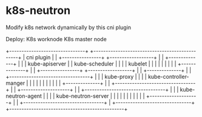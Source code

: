 # k8s-neutron
Modify k8s network dynamically by this cni plugin

Deploy:
            K8s worknode                             K8s master node

+-------------------------------+   +-----------------------------------------------+
|                   cni plugin  |   |      +----------------+ +------------------+  |
|     +--------------+          |   |      | kube-apiserver | |  kube-scheduler  |  |
|     |  kubelet     |          |   |      |                | |                  |  |
|     +--------------+          |   |      +----------------+ +------------------+  |
|     +--------------+          |   |      +---------------------------------+      |
|     | kube-proxy   |          |   |      |  kube-controller-manger         |      |
|     |              |          |   |      |                                 |      |
|     +--------------+          |   |      +---------------------------------+      |
|     +--------------------+    |   |      +---------------------------------+      |
|     | kube-neutron-agent |    |   |      |  kube-neutron-server            |      |
|     |                    |    |   |      |                                 |      |
|     +--------------------+    |   |      +---------------------------------+      |
+-------------------------------+   +-----------------------------------------------+









